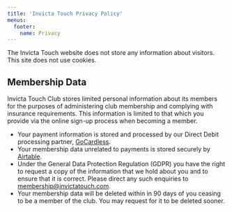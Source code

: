 ```yaml
---
title: 'Invicta Touch Privacy Policy'
menus:
  footer:
    name: Privacy
---
```


The Invicta Touch website does not store any information about visitors. This site does not use cookies.

## Membership Data

Invicta Touch Club stores limited personal information about its members for the purposes of
administering club membership and complying with insurance requirements. This information is limited
to that which you provide via the online sign-up process when becoming a member.

* Your payment information is stored and processed by our Direct Debit processing partner,
  [GoCardless](https://gocardless.com/legal/gdpr/).
* Your membership data unrelated to payments is stored securely by [Airtable](https://www.airtable.com/company/privacy).
* Under the General Data Protection Regulation (GDPR) you have the right to request a copy of the
  information that we hold about you and to ensure that it is correct. Please direct any such
  enquiries to membership@invictatouch.com.
* Your membership data will be deleted within in 90 days of you ceasing to be a member of the club.
  You may request for it to be deleted sooner.
